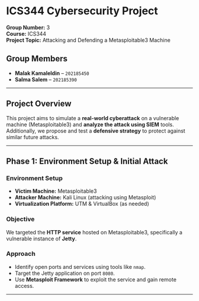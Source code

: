 # ICS344 Cybersecurity Project

**Group Number:** 3  
**Course:** ICS344  
**Project Topic:** Attacking and Defending a Metasploitable3 Machine

## Group Members

- **Malak Kamaleldin** – `202185450`  
- **Salma Salem** – `202185390`

---

## Project Overview

This project aims to simulate a **real-world cyberattack** on a vulnerable machine (Metasploitable3) and **analyze the attack using SIEM** tools. Additionally, we propose and test a **defensive strategy** to protect against similar future attacks.

---

## Phase 1: Environment Setup & Initial Attack

### Environment Setup

- **Victim Machine:** Metasploitable3  
- **Attacker Machine:** Kali Linux (attacking using Metasploit)
- **Virtualization Platform:** UTM & VirtualBox (as needed)

### Objective

We targeted the **HTTP service** hosted on Metasploitable3, specifically a vulnerable instance of **Jetty**.

### Approach

- Identify open ports and services using tools like `nmap`.
- Target the Jetty application on port `8080`.
- Use **Metasploit Framework** to exploit the service and gain remote access.

---

